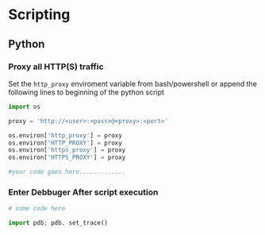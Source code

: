 # Scripting
## Python
### Proxy all HTTP(S) traffic
Set the `http_proxy` enviroment variable from bash/powershell or append the following lines to beginning of the python script

```python
import os

proxy = 'http://<user>:<pass>@<proxy>:<port>'

os.environ['http_proxy'] = proxy 
os.environ['HTTP_PROXY'] = proxy
os.environ['https_proxy'] = proxy
os.environ['HTTPS_PROXY'] = proxy

#your code goes here.............
```

### Enter Debbuger After script execution
```python
# some code here

import pdb; pdb. set_trace()
```

